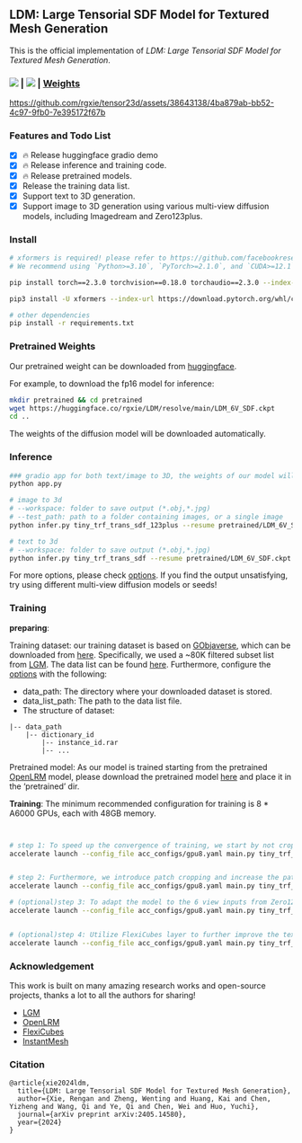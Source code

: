 
## LDM: Large Tensorial SDF Model for Textured Mesh Generation

This is the official implementation of *LDM: Large Tensorial SDF Model for Textured Mesh Generation*.

### <a href="https://arxiv.org/abs/2405.14580"><img src="https://img.shields.io/badge/ArXiv-2404.07191-brightgreen"></a> | <a href="https://huggingface.co/spaces/rgxie/LDM"><img src="https://img.shields.io/badge/%F0%9F%A4%97%20Gradio%20Demo-Huggingface-orange"></a> | [Weights](https://huggingface.co/rgxie/LDM)

https://github.com/rgxie/tensor23d/assets/38643138/4ba879ab-bb52-4c97-9fb0-7e395172f67b


### Features and Todo List
- [x] 🔥 Release huggingface gradio demo
- [x] 🔥 Release inference and training code.
- [x] 🔥 Release pretrained models.
- [x] Release the training data list.
- [x] Support text to 3D generation.
- [x] Support image to 3D generation using various multi-view diffusion models, including Imagedream and Zero123plus.

### Install

```bash
# xformers is required! please refer to https://github.com/facebookresearch/xformers for details.
# We recommend using `Python>=3.10`, `PyTorch>=2.1.0`, and `CUDA>=12.1`.

pip install torch==2.3.0 torchvision==0.18.0 torchaudio==2.3.0 --index-url https://download.pytorch.org/whl/cu121

pip3 install -U xformers --index-url https://download.pytorch.org/whl/cu121

# other dependencies
pip install -r requirements.txt
```

### Pretrained Weights

Our pretrained weight can be downloaded from [huggingface](https://huggingface.co/rgxie/LDM).

For example, to download the fp16 model for inference:
```bash
mkdir pretrained && cd pretrained
wget https://huggingface.co/rgxie/LDM/resolve/main/LDM_6V_SDF.ckpt
cd ..
```

The weights of the diffusion model will be downloaded automatically.

### Inference


```bash
### gradio app for both text/image to 3D, the weights of our model will be downloaded automatically.
python app.py

# image to 3d
# --workspace: folder to save output (*.obj,*.jpg)
# --test_path: path to a folder containing images, or a single image
python infer.py tiny_trf_trans_sdf_123plus --resume pretrained/LDM_6V_SDF.ckpt --workspace workspace_test --test_path example --seed 0

# text to 3d
# --workspace: folder to save output (*.obj,*.jpg)
python infer.py tiny_trf_trans_sdf --resume pretrained/LDM_6V_SDF.ckpt --workspace workspace_test --txt_or_image True --mvdream_or_zero123 True --text_prompt 'a hamburge' --seed 0

```
For more options, please check [options](./core/options.py). If you find the output unsatisfying, try using different multi-view diffusion models or seeds!
### Training

**preparing**: 

Training dataset: our training dataset is based on [GObjaverse](https://aigc3d.github.io/gobjaverse/), which can be downloaded from [here](https://github.com/modelscope/richdreamer/tree/main/dataset/gobjaverse).
Specifically, we used a ~80K filtered subset list from [LGM](https://github.com/3DTopia/LGM). The data list can be found [here](https://github.com/ashawkey/objaverse_filter/blob/main/gobj_merged.json). Furthermore, configure the [options](./core/options.py) with the following:

- data_path: The directory where your downloaded dataset is stored.
- data_list_path: The path to the data list file.
- The structure of dataset:
```
|-- data_path
    |-- dictionary_id
        |-- instance_id.rar    
        |-- ...
```

Pretrained model: As our model is trained starting from the pretrained [OpenLRM](https://github.com/3DTopia/OpenLRM) model, please download the pretrained model [here](https://huggingface.co/zxhezexin/openlrm-mix-large-1.1/resolve/main/model.safetensors) and place it in the ‘pretrained’ dir.

**Training**:
The minimum recommended configuration for training is 8 * A6000 GPUs, each with 48GB memory.

```bash


# step 1: To speed up the convergence of training, we start by not cropping patches. Instead, we use a lower resolution and train with a larger batch size initially.
accelerate launch --config_file acc_configs/gpu8.yaml main.py tiny_trf_trans_sdf --output_size 64 --batch_size 4 --lr 4e-4 --num_epochs 50 --is_crop False --resume pretrained/openlrm_m_l.safetensors --workspace workspace_nocrop


# step 2: Furthermore, we introduce patch cropping and increase the patch resolution to capture better details.
accelerate launch --config_file acc_configs/gpu8.yaml main.py tiny_trf_trans_sdf --output_size 128 --batch_size 1 --gradient_accumulation_steps 2 --lr 2e-5 --num_epochs 50 --is_crop True --resume workspace_nocrop/last.ckpt --workspace workspace_crop

# (optional)step 3: To adapt the model to the 6 view inputs from Zero123plus, we refine the model obtained in the earlier stages.
accelerate launch --config_file acc_configs/gpu8.yaml main.py tiny_trf_trans_sdf_123plus --output_size 128 --batch_size 1 --gradient_accumulation_steps 2 --lr 1e-5 --num_epochs 20 --resume workspace_crop/last.ckpt --workspace workspace_refine


# (optional)step 4: Utilize FlexiCubes layer to further improve the texture details
accelerate launch --config_file acc_configs/gpu8.yaml main.py tiny_trf_trans_mesh --output_size 512 --batch_size 1 --gradient_accumulation_steps 1 --lr 1e-5 --num_epochs 20 --resume the_path_of_sdf_ckpt/last.ckpt --workspace workspace_mesh

```

### Acknowledgement

This work is built on many amazing research works and open-source projects, thanks a lot to all the authors for sharing!

- [LGM](https://github.com/3DTopia/LGM/tree/main) 
- [OpenLRM](https://github.com/3DTopia/OpenLRM)
- [FlexiCubes](https://github.com/nv-tlabs/FlexiCubes)
- [InstantMesh](https://github.com/TencentARC/InstantMesh)

### Citation

```
@article{xie2024ldm,
  title={LDM: Large Tensorial SDF Model for Textured Mesh Generation},
  author={Xie, Rengan and Zheng, Wenting and Huang, Kai and Chen, Yizheng and Wang, Qi and Ye, Qi and Chen, Wei and Huo, Yuchi},
  journal={arXiv preprint arXiv:2405.14580},
  year={2024}
}
```
